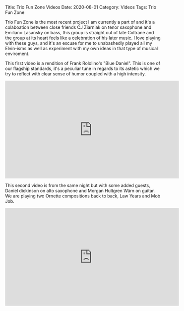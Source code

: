 Title: Trio Fun Zone Videos
Date: 2020-08-01
Category: Videos
Tags: Trio Fun Zone

Trio Fun Zone is the most recent project I am currently a part of and it's a colaboation between close friends CJ Ziarniak on tenor saxophone and Emiliano Lasansky on bass, this group is straight out of late Coltrane and the group at its heart feels like a celebration of his later music. I love playing with these guys, and it's an excuse for me to unabashedly played all my Elvin-isms as well as experiment with my own ideas in that type of musical enviroment.

This first video is a rendition of Frank Rololino's "Blue Daniel". This is one of our flagship standards, it's a peculiar tune in regards to its astetic which we try to reflect with clear sense of humor coupled with a high intensity.

<iframe width="560" height="315" src="https://www.youtube.com/embed/iE6dAnFxa0s" frameborder="0" allow="accelerometer; autoplay; encrypted-media; gyroscope; picture-in-picture" allowfullscreen></iframe>

This second video is from the same night but with some added guests, Daniel dickinson on alto saxophone and Morgan Hultgren Wärn on guitar. We are playing two Ornette compositions back to back, Law Years and Mob Job.

<iframe width="560" height="315" src="https://www.youtube.com/embed/XAAGaHJxaVY" frameborder="0" allow="accelerometer; autoplay; encrypted-media; gyroscope; picture-in-picture" allowfullscreen></iframe>
